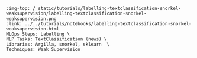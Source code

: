 ```{grid-item-card} 📰 Building a news classifier with weak supervision
:img-top: /_static/tutorials/labelling-textclassification-snorkel-weaksupervision/labelling-textclassification-snorkel-weaksupervision.png
:link: ../../tutorials/notebooks/labelling-textclassification-snorkel-weaksupervision.html
MLOps Steps: Labelling \
NLP Tasks: TextClassification (news) \
Libraries: Argilla, snorkel, sklearn  \
Techniques: Weak Supervision
```
